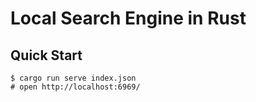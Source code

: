 # Local Search Engine in Rust

## Quick Start

```console
$ cargo run serve index.json
# open http://localhost:6969/
```
